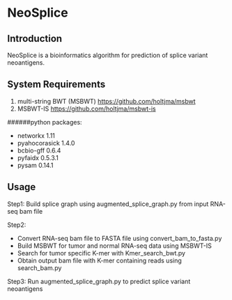 NeoSplice 
===
**Introduction**
---
NeoSplice is a bioinformatics algorithm for prediction of splice variant neoantigens.

**System Requirements**
---
1. multi-string BWT (MSBWT) https://github.com/holtjma/msbwt
2. MSBWT-IS https://github.com/holtjma/msbwt-is

######python packages:

* networkx 1.11
* pyahocorasick 1.4.0
* bcbio-gff 0.6.4
* pyfaidx 0.5.3.1
* pysam 0.14.1


**Usage**
---

Step1: Build splice graph using augmented_splice_graph.py 
from input RNA-seq bam file

Step2: 
* Convert RNA-seq bam file to FASTA file using
convert_bam_to_fasta.py
* Build MSBWT for tumor and normal RNA-seq data 
using MSBWT-IS
* Search for tumor specific K-mer with Kmer_search_bwt.py
* Obtain output bam file with K-mer containing reads using search_bam.py

Step3: Run augmented_splice_graph.py to predict splice variant neoantigens